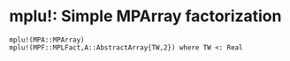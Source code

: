 # mplu!: Simple MPArray factorization
```@docs
mplu!(MPA::MPArray)
mplu!(MPF::MPLFact,A::AbstractArray{TW,2}) where TW <: Real
```
